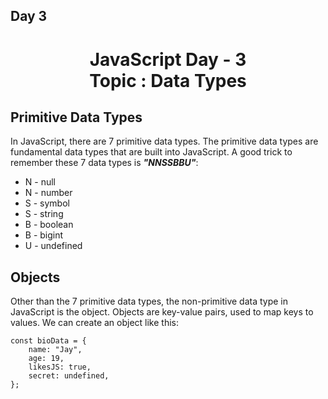 ## Day 3
<h1 align="center">
JavaScript Day - 3 <br>
Topic : Data Types
</h1>

## Primitive Data Types
In JavaScript, there are 7 primitive data types. The primitive data types are fundamental data types that are built into JavaScript. A good trick to remember these 7 data types is ***"NNSSBBU"***:

- N - null
- N - number
- S - symbol
- S - string
- B - boolean
- B - bigint
- U - undefined

## Objects
Other than the 7 primitive data types, the non-primitive data type in JavaScript is the object. Objects are key-value pairs, used to map keys to values. We can create an object like this:

```
const bioData = {
	name: "Jay",
	age: 19,
	likesJS: true,
	secret: undefined,
};
```